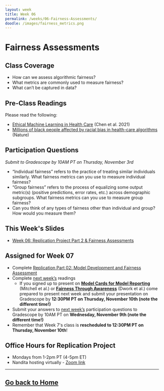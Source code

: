 ```yaml
---
layout: week
title: Week 06
permalink: /weeks/06-Fairness-Assessments/
doodle: /images/fairness_metrics.png
---
```


# Fairness Assessments

## Class Coverage
* How can we assess algorithmic fairness? 
* What metrics are commonly used to measure fairness? 
* What can’t be captured in data?

## Pre-Class Readings
Please read the following:
* [Ethical Machine Learning in Health Care](https://www.annualreviews.org/doi/full/10.1146/annurev-biodatasci-092820-114757) (Chen et al. 2021)
* [Millions of black people affected by racial bias in health-care algorithms](https://www.nature.com/articles/d41586-019-03228-6) (Nature)

## Participation Questions 
_Submit to Gradescope by 10AM PT on Thursday, November 3rd_
* “Individual fairness” refers to the practice of treating similar individuals similarly. What fairness metrics can you use to measure individual fairness?
* “Group fairness” refers to the process of equalizing some output metric(s) (positive predictions, error rates, etc.) across demographic subgroups. What fairness metrics can you use to measure group fairness?
* Can you think of any types of fairness other than individual and group? How would you measure them?

## This Week's Slides
* [Week 06: Replication Project Part 2 & Fairness Assessments](https://github.com/nanrahman/capstone-responsible-ai/blob/669855ff9660ab81b0872e60298fdee1dae98fb1/notes/week-06/week_6_slides.pdf)

## Assigned for Week 07
* Complete [Replication Part 02: Model Development and Fairness Assessment](https://github.com/nanrahman/capstone-responsible-ai/blob/fa968aec5d392ac1036cf795ca93e8d084e847ec/notes/week-06/replication-project-part-02-model-dev-fairness-eval.ipynb)
* Complete [next week’s](https://nanrahman.github.io/capstone-responsible-ai/weeks/07-Bias-Mitigation/) readings
    * If you signed up to present on [**Model Cards for Model Reporting**](https://arxiv.org/abs/1810.03993) (Mitchell et al.) or [**Fairness Through Awareness**](https://arxiv.org/abs/1104.3913) (Dwork et al.) come prepared to present next week and submit your presentation on Gradescope by **12:30PM PT on Thursday, November 10th (note the different time!)**
* Submit your answers to [next week’s](https://nanrahman.github.io/capstone-responsible-ai/weeks/07-Bias-Mitigation/) participation questions to Gradescope by 10AM PT on **Wednesday, November 9th (note the different time!)**
* Remember that Week 7's class is **rescheduled to 12:30PM PT on Thursday, November 10th**!

## Office Hours for Replication Project
* Mondays from 1-2pm PT (4-5pm ET)
* Nandita hosting virtually - [Zoom link](https://github.com/nanrahman/capstone-responsible-ai/blob/85fa88b88441f0dcd04e9fa84519ab0aa7090df2/notes/week-04/replication-office-hour-zoom-info.md)

---
[Go back to Home](https://nanrahman.github.io/capstone-responsible-ai/)
---

